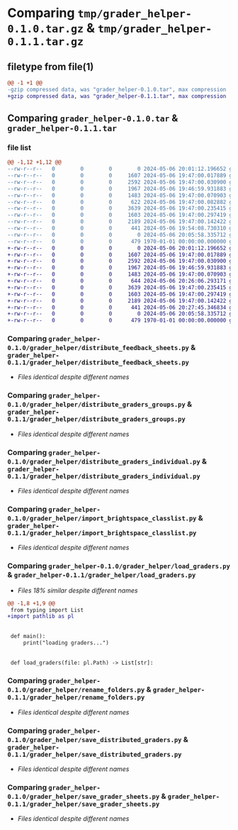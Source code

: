 # Comparing `tmp/grader_helper-0.1.0.tar.gz` & `tmp/grader_helper-0.1.1.tar.gz`

## filetype from file(1)

```diff
@@ -1 +1 @@
-gzip compressed data, was "grader_helper-0.1.0.tar", max compression
+gzip compressed data, was "grader_helper-0.1.1.tar", max compression
```

## Comparing `grader_helper-0.1.0.tar` & `grader_helper-0.1.1.tar`

### file list

```diff
@@ -1,12 +1,12 @@
--rw-r--r--   0        0        0        0 2024-05-06 20:01:12.196652 grader_helper-0.1.0/grader_helper/__init__.py
--rw-r--r--   0        0        0     1607 2024-05-06 19:47:00.017889 grader_helper-0.1.0/grader_helper/distribute_feedback_sheets.py
--rw-r--r--   0        0        0     2592 2024-05-06 19:47:00.030900 grader_helper-0.1.0/grader_helper/distribute_graders_groups.py
--rw-r--r--   0        0        0     1967 2024-05-06 19:46:59.931883 grader_helper-0.1.0/grader_helper/distribute_graders_individual.py
--rw-r--r--   0        0        0     1483 2024-05-06 19:47:00.070903 grader_helper-0.1.0/grader_helper/import_brightspace_classlist.py
--rw-r--r--   0        0        0      622 2024-05-06 19:47:00.082882 grader_helper-0.1.0/grader_helper/load_graders.py
--rw-r--r--   0        0        0     3639 2024-05-06 19:47:00.235415 grader_helper-0.1.0/grader_helper/rename_folders.py
--rw-r--r--   0        0        0     1603 2024-05-06 19:47:00.297419 grader_helper-0.1.0/grader_helper/save_distributed_graders.py
--rw-r--r--   0        0        0     2189 2024-05-06 19:47:00.142422 grader_helper-0.1.0/grader_helper/save_grader_sheets.py
--rw-r--r--   0        0        0      441 2024-05-06 19:54:08.730310 grader_helper-0.1.0/pyproject.toml
--rw-r--r--   0        0        0        0 2024-05-06 20:05:58.335712 grader_helper-0.1.0/README.md
--rw-r--r--   0        0        0      479 1970-01-01 00:00:00.000000 grader_helper-0.1.0/PKG-INFO
+-rw-r--r--   0        0        0        0 2024-05-06 20:01:12.196652 grader_helper-0.1.1/grader_helper/__init__.py
+-rw-r--r--   0        0        0     1607 2024-05-06 19:47:00.017889 grader_helper-0.1.1/grader_helper/distribute_feedback_sheets.py
+-rw-r--r--   0        0        0     2592 2024-05-06 19:47:00.030900 grader_helper-0.1.1/grader_helper/distribute_graders_groups.py
+-rw-r--r--   0        0        0     1967 2024-05-06 19:46:59.931883 grader_helper-0.1.1/grader_helper/distribute_graders_individual.py
+-rw-r--r--   0        0        0     1483 2024-05-06 19:47:00.070903 grader_helper-0.1.1/grader_helper/import_brightspace_classlist.py
+-rw-r--r--   0        0        0      644 2024-05-06 20:26:06.293171 grader_helper-0.1.1/grader_helper/load_graders.py
+-rw-r--r--   0        0        0     3639 2024-05-06 19:47:00.235415 grader_helper-0.1.1/grader_helper/rename_folders.py
+-rw-r--r--   0        0        0     1603 2024-05-06 19:47:00.297419 grader_helper-0.1.1/grader_helper/save_distributed_graders.py
+-rw-r--r--   0        0        0     2189 2024-05-06 19:47:00.142422 grader_helper-0.1.1/grader_helper/save_grader_sheets.py
+-rw-r--r--   0        0        0      441 2024-05-06 20:27:45.346834 grader_helper-0.1.1/pyproject.toml
+-rw-r--r--   0        0        0        0 2024-05-06 20:05:58.335712 grader_helper-0.1.1/README.md
+-rw-r--r--   0        0        0      479 1970-01-01 00:00:00.000000 grader_helper-0.1.1/PKG-INFO
```

### Comparing `grader_helper-0.1.0/grader_helper/distribute_feedback_sheets.py` & `grader_helper-0.1.1/grader_helper/distribute_feedback_sheets.py`

 * *Files identical despite different names*

### Comparing `grader_helper-0.1.0/grader_helper/distribute_graders_groups.py` & `grader_helper-0.1.1/grader_helper/distribute_graders_groups.py`

 * *Files identical despite different names*

### Comparing `grader_helper-0.1.0/grader_helper/distribute_graders_individual.py` & `grader_helper-0.1.1/grader_helper/distribute_graders_individual.py`

 * *Files identical despite different names*

### Comparing `grader_helper-0.1.0/grader_helper/import_brightspace_classlist.py` & `grader_helper-0.1.1/grader_helper/import_brightspace_classlist.py`

 * *Files identical despite different names*

### Comparing `grader_helper-0.1.0/grader_helper/load_graders.py` & `grader_helper-0.1.1/grader_helper/load_graders.py`

 * *Files 18% similar despite different names*

```diff
@@ -1,8 +1,9 @@
 from typing import List
+import pathlib as pl
 
 
 def main():
     print("loading graders...")
 
 
 def load_graders(file: pl.Path) -> List[str]:
```

### Comparing `grader_helper-0.1.0/grader_helper/rename_folders.py` & `grader_helper-0.1.1/grader_helper/rename_folders.py`

 * *Files identical despite different names*

### Comparing `grader_helper-0.1.0/grader_helper/save_distributed_graders.py` & `grader_helper-0.1.1/grader_helper/save_distributed_graders.py`

 * *Files identical despite different names*

### Comparing `grader_helper-0.1.0/grader_helper/save_grader_sheets.py` & `grader_helper-0.1.1/grader_helper/save_grader_sheets.py`

 * *Files identical despite different names*

